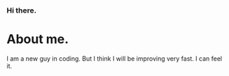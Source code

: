 ### Hi there.

# About me.
I am a new guy in coding. But I think I will be improving very fast. I can feel it.
